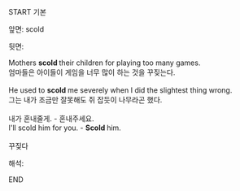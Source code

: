 START
기본

앞면:
scold


뒷면:
<div>Mothers <b>scold </b>their children for playing too many games. </div><div><div>엄마들은 아이들이 게임을 너무 많이 하는 것을 꾸짖는다.</div></div><div><br></div><div><div>He used to <b>scold </b>me severely when I did the slightest thing wrong. </div><div><div>그는 내가 조금만 잘못해도 쥐 잡듯이 나무라곤 했다.</div></div></div><div><br></div><div><div><div>내가 혼내줄게. - 혼내주세요.</div></div><div><div>I'll scold him for you. - <b>Scold </b>him.</div></div></div><div><br></div><div>꾸짖다</div>


해석:
<!--ID: 1746614454617-->
END
